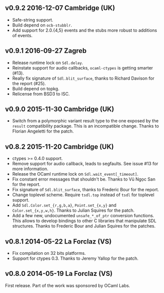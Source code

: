 v0.9.2 2016-12-07 Cambridge (UK)
--------------------------------

- Safe-string support.
- Build depend on `ocb-stubblr`.
- Add support for 2.0.{4,5} events and the stubs more robust
  to additions of events.

v0.9.1 2016-09-27 Zagreb
------------------------

- Release runtime lock on `Sdl.delay`.
- Reinstate support for audio callbacks, `ocaml-ctypes`
  is getting smarter (#13).
- Really fix signature of `Sdl.blit_surface`, thanks to
  Richard Davison for the report (#25).
- Build depend on topkg.
- Relicense from BSD3 to ISC.

v0.9.0 2015-11-30 Cambridge (UK)
--------------------------------

- Switch from a polymorphic variant result type to the one exposed by
  the `result` compatibility package. This is an incompatible
  change. Thanks to Florian Angeletti for the patch.


v0.8.2 2015-11-20 Cambridge (UK)
--------------------------------

- ctypes >= 0.4.0 support.
- Remove support for audio callback, leads to segfaults.
  See issue #13 for more information.
- Release the OCaml runtime lock on `Sdl.wait_event[_timeout]`.
- Fix constant error messages that shouldn't be. Thanks
  to Vũ Ngọc San for the report.
- Fix signature of `Sdl.blit_surface`, thanks to Frederic
  Bour for the report.
- Change toplevel scheme. Require `tsdl.top` instead of `tsdl` for toplevel
  support.
- Add `Sdl.Color.set_{r,g,b,a}`, `Point.set_{x,y}` and
  `Color.set_{x,y,w,h}`. Thanks to Julian Squires for the patch.
- Add a few new, undocumented `unsafe_*_of_ptr` conversion functions.
  This allows to develop bindings to other C libraries that manipulate
  SDL structures. Thanks to Frederic Bour and Julian Squires for
  the patches.


v0.8.1 2014-05-22 La Forclaz (VS)
---------------------------------

- Fix compilation on 32 bits platforms. 
- Support for ctypes 0.3. Thanks to Jeremy Yallop for the patch.


v0.8.0 2014-05-19 La Forclaz (VS)
---------------------------------

First release.
Part of the work was sponsored by OCaml Labs.
